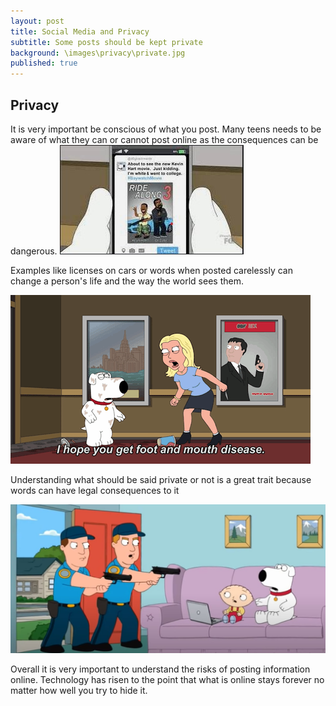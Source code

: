 ```yaml
---
layout: post
title: Social Media and Privacy
subtitle: Some posts should be kept private
background: \images\privacy\private.jpg
published: true
---
```

## Privacy
 It is very important be conscious of what you post. Many teens needs to be aware of what they can or cannot post online as the consequences can be dangerous. 
![first page](\images\privacy\first.jpg)

Examples like licenses on cars or words when posted carelessly can change a person's life and the way the world sees them.

![tweet page](\images\privacy\tweet.gif)

Understanding what should be said private or not is a great trait because words can have legal consequences to it 

 [![Internet Police](\images\privacy\internet_police.jpg)](https://www.youtube.com/watch?v=2FqAts-HZ94)
 
 Overall it is very important to understand the risks of posting information online. Technology has risen to the point that what is online stays forever no matter how well you try to hide it.
